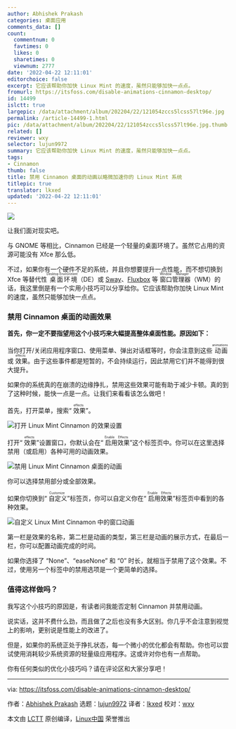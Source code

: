 ```yaml
---
author: Abhishek Prakash
categories: 桌面应用
comments_data: []
count:
  commentnum: 0
  favtimes: 0
  likes: 0
  sharetimes: 0
  viewnum: 2777
date: '2022-04-22 12:11:01'
editorchoice: false
excerpt: 它应该帮助你加快 Linux Mint 的速度，虽然只能够加快一点点。
fromurl: https://itsfoss.com/disable-animations-cinnamon-desktop/
id: 14499
islctt: true
largepic: /data/attachment/album/202204/22/121054zccs5lcss57lt96e.jpg
permalink: /article-14499-1.html
pic: /data/attachment/album/202204/22/121054zccs5lcss57lt96e.jpg.thumb.jpg
related: []
reviewer: wxy
selector: lujun9972
summary: 它应该帮助你加快 Linux Mint 的速度，虽然只能够加快一点点。
tags:
- Cinnamon
thumb: false
title: 禁用 Cinnamon 桌面的动画以略微加速你的 Linux Mint 系统
titlepic: true
translator: lkxed
updated: '2022-04-22 12:11:01'
---
```


![](/data/attachment/album/202204/22/121054zccs5lcss57lt96e.jpg)


让我们面对现实吧。


与 GNOME 等相比，Cinnamon 已经是一个轻量的桌面环境了。虽然它占用的资源可能没有 Xfce 那么低。


不过，如果你有一个硬件不足的系统，并且你想要提升一点性能，而不想切换到 Xfce 等替代性<ruby> 桌面环境 <rt>  Desktop Environment </rt></ruby>（DE）或 [Sway](https://itsfoss.com/sway-window-manager/)、[Fluxbox](http://fluxbox.org/) 等<ruby> 窗口管理器 <rt>  Window Manager </rt></ruby>（WM）的话，我这里倒是有一个实用小技巧可以分享给你。它应该帮助你加快 Linux Mint 的速度，虽然只能够加快一点点。


### 禁用 Cinnamon 桌面的动画效果


**首先，你一定不要指望用这个小技巧来大幅提高整体桌面性能。原因如下：**


当你打开/关闭应用程序窗口、使用菜单、弹出对话框等时，你会注意到这些<ruby> 动画 <rt>  animations </rt></ruby>或<ruby> 效果 <rt>  effects </rt></ruby>。由于这些事件都是短暂的，不会持续运行，因此禁用它们并不能得到很大提升。


如果你的系统真的在崩溃的边缘挣扎，禁用这些效果可能有助于减少卡顿。真的到了这种时候，能快一点是一点。让我们来看看该怎么做吧！


首先，打开菜单，搜索“<ruby> 效果 <rt>  effects </rt></ruby>”。


![打开 Linux Mint Cinnamon 的效果设置](/data/attachment/album/202204/22/121101iggk24h5445z4p24.png)


打开“<ruby> 效果 <rt>  effects </rt></ruby>”设置窗口，你默认会在“<ruby> 启用效果 <rt>  Enable Effects </rt></ruby>”这个标签页中。你可以在这里选择禁用（或启用）各种可用的动画效果。


![禁用 Linux Mint Cinnamon 桌面的动画](/data/attachment/album/202204/22/121101icrrr6cqc45946pw.png)


你可以选择禁用部分或全部效果。


如果你切换到“<ruby> 自定义 <rt>  Customize </rt></ruby>”标签页，你可以自定义你在“<ruby> 启用效果 <rt>  Enable Effects </rt></ruby>”标签页中看到的各种效果。


![自定义 Linux Mint Cinnamon 中的窗口动画](/data/attachment/album/202204/22/121102wgpgxgphhppvqqxm.png)


第一栏是效果的名称，第二栏是动画的类型，第三栏是动画的展示方式，在最后一栏，你可以配置动画完成的时间。


如果你选择了 “None”、“easeNone” 和 “0” 时长，就相当于禁用了这个效果。不过，使用另一个标签中的禁用选项是一个更简单的选择。


### 值得这样做吗？


我写这个小技巧的原因是，有读者问我能否定制 Cinnamon 并禁用动画。


说实话，这并不费什么劲，而且做了之后也没有多大区别。你几乎不会注意到视觉上的影响，更别说是性能上的改进了。


但是，如果你的系统正处于挣扎状态，每一个微小的优化都会有帮助。你也可以尝试使用消耗较少系统资源的轻量级应用程序。这或许对你也有一点帮助。


你有任何类似的优化小技巧吗？请在评论区和大家分享吧！




---


via: <https://itsfoss.com/disable-animations-cinnamon-desktop/>


作者：[Abhishek Prakash](https://itsfoss.com/author/abhishek/) 选题：[lujun9972](https://github.com/lujun9972) 译者：[lkxed](https://github.com/lkxed) 校对：[wxy](https://github.com/wxy)


本文由 [LCTT](https://github.com/LCTT/TranslateProject) 原创编译，[Linux中国](https://linux.cn/) 荣誉推出